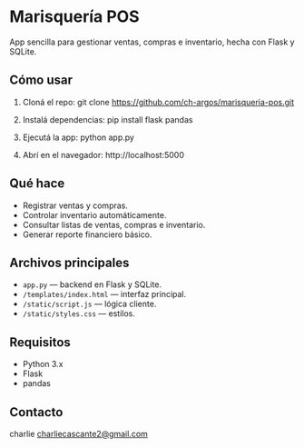 # Marisquería POS

App sencilla para gestionar ventas, compras e inventario, hecha con Flask y SQLite.

## Cómo usar

1. Cloná el repo:
git clone https://github.com/ch-argos/marisqueria-pos.git

2. Instalá dependencias:
pip install flask pandas

3. Ejecutá la app:
python app.py

4. Abrí en el navegador:
http://localhost:5000


## Qué hace

- Registrar ventas y compras.
- Controlar inventario automáticamente.
- Consultar listas de ventas, compras e inventario.
- Generar reporte financiero básico.

## Archivos principales

- `app.py` — backend en Flask y SQLite.
- `/templates/index.html` — interfaz principal.
- `/static/script.js` — lógica cliente.
- `/static/styles.css` — estilos.

## Requisitos

- Python 3.x
- Flask
- pandas

## Contacto
charlie 
charliecascante2@gmail.com




